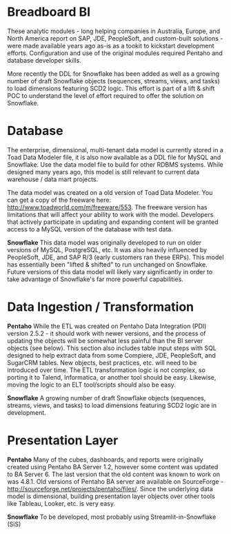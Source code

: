 Breadboard BI
=============
These analytic modules - long helping companies in Australia, Europe, and North America report on SAP, JDE, PeopleSoft, and custom-built solutions - were made available years ago as-is as a tookit to kickstart development efforts. Configuration and use of the original modules required Pentaho and database developer skills.  

More recently the DDL for Snowflake has been added as well as a growing number of draft Snowflake objects (sequences, streams, views, and tasks) to load dimensions featuring SCD2 logic.  This effort is part of a lift & shift POC to understand the level of effort required to offer the solution on Snowflake.

Database
=========
The enterprise, dimensional, multi-tenant data model is currently stored in a Toad Data Modeler file, it is also now available as a DDL file for MySQL and Snowflake.  Use the data model file to build for other RDBMS systems.  While designed many years ago, this model is still relevant to current data warehouse / data mart projects.

The data model was created on a old version of Toad Data Modeler. You can get a copy of the freeware here: http://www.toadworld.com/m/freeware/553.  The freeware version has limitations that will affect your ability to work with the model.  Developers that actively participate in updating and expanding content will be granted access to a MySQL version of the database with test data.

**Snowflake**
This data model was originally developed to run on older versions of MySQL, PostgreSQL, etc.  It was also heavily influenced by PeopleSoft, JDE, and SAP R/3 (early customers ran these ERPs).  This model has essentially been "lifted & shifted" to run unchanged on Snowflake.  Future versions of this data model will likely vary significantly in order to take advantage of Snowflake's far more powerful capabilities.

Data Ingestion / Transformation
===============================
**Pentaho**
While the ETL was created on Pentaho Data Integration (PDI) version 2.5.2 - it should work with newer versions, and the process of updating the objects will be somewhat less painful than the BI server objects (see below).  This section also includes table input steps with SQL designed to help extract data from some Compiere, JDE, PeopleSoft, and SugarCRM tables.  New objects, best practices, etc. will need to be introduced over time.  The ETL transformation logic is not complex, so porting it to Talend, Informatica, or another tool should be easy.  Likewise, moving the logic to an ELT tool/scripts should also be easy.

**Snowflake**
A growing number of draft Snowflake objects (sequences, streams, views, and tasks) to load dimensions featuring SCD2 logic are in development.

Presentation Layer
==================
**Pentaho**
Many of the cubes, dashboards, and reports were originally created using Pentaho BA Server 1.2, however some content was updated to BA Server 6.  The last version that the old content was known to work on was 4.8.1.  Old versions of Pentaho BA server are available on SourceForge - http://sourceforge.net/projects/pentaho/files/.  Since the underlying data model is dimensional, building presentation layer objects over other tools like Tableau, Looker, etc. is very easy.

**Snowflake**
To be developed, most probably using Streamlit-in-Snowflake (SiS)
